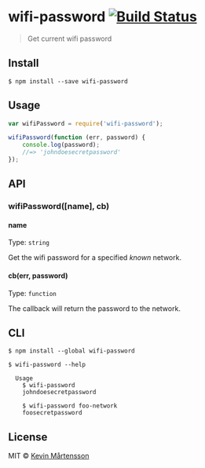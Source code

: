 # wifi-password [![Build Status](https://travis-ci.org/kevva/wifi-password.svg?branch=master)](https://travis-ci.org/kevva/wifi-password)

> Get current wifi password


## Install

```
$ npm install --save wifi-password
```


## Usage

```js
var wifiPassword = require('wifi-password');

wifiPassword(function (err, password) {
	console.log(password);
	//=> 'johndoesecretpassword'
});
```


## API

### wifiPassword([name], cb)

#### name

Type: `string`

Get the wifi password for a specified *known* network.

#### cb(err, password)

Type: `function`

The callback will return the password to the network.


## CLI

```
$ npm install --global wifi-password
```

```
$ wifi-password --help

  Usage
    $ wifi-password
    johndoesecretpassword

    $ wifi-password foo-network
    foosecretpassword
```


## License

MIT © [Kevin Mårtensson](https://github.com/kevva)
